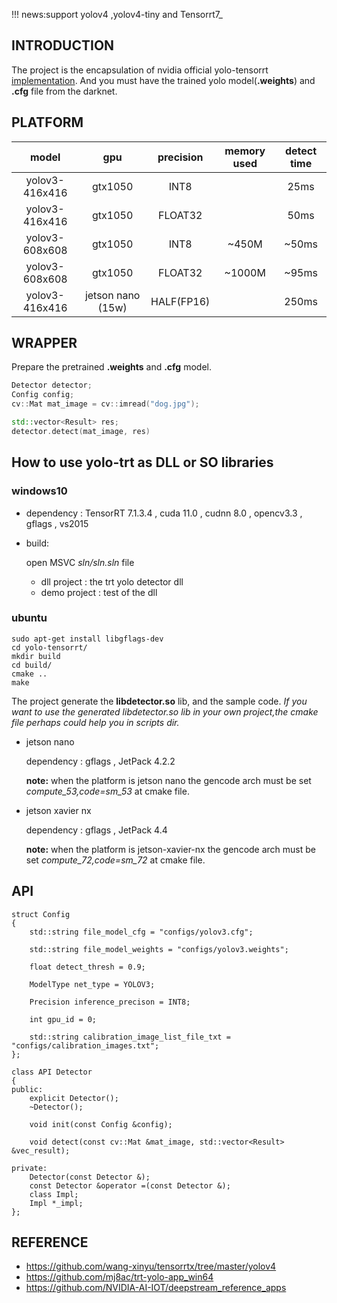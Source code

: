 !!! news:support yolov4 ,yolov4-tiny and Tensorrt7_



## INTRODUCTION

The project is the encapsulation  of nvidia official yolo-tensorrt [implementation](https://github.com/NVIDIA-AI-IOT/deepstream_reference_apps). And you must have the trained yolo model(__.weights__) and __.cfg__ file from the darknet.

## PLATFORM

|     model      |        gpu        | precision  | memory used | detect time |
| :------------: | :---------------: | :--------: | :---------: | :---------: |
| yolov3-416x416 |      gtx1050      |    INT8    |             |    25ms     |
| yolov3-416x416 |      gtx1050      |  FLOAT32   |             |    50ms     |
| yolov3-608x608 |      gtx1050      |    INT8    |    ~450M    |    ~50ms    |
| yolov3-608x608 |      gtx1050      |  FLOAT32   |   ~1000M    |    ~95ms    |
| yolov3-416x416 | jetson nano (15w) | HALF(FP16) |             |    250ms    |

## WRAPPER

Prepare the pretrained __.weights__ and __.cfg__ model. 

```c++
Detector detector;
Config config;
cv::Mat mat_image = cv::imread("dog.jpg");

std::vector<Result> res;
detector.detect(mat_image, res)
```

## How to use yolo-trt as DLL or SO libraries


### windows10

- dependency : TensorRT 7.1.3.4  , cuda 11.0 , cudnn 8.0  , opencv3.3 , gflags , vs2015
- build:
  
    open MSVC _sln/sln.sln_ file 
    - dll project : the trt yolo detector dll
    - demo project : test of the dll

### ubuntu


```
sudo apt-get install libgflags-dev
cd yolo-tensorrt/
mkdir build
cd build/
cmake ..
make
```
The project generate the __libdetector.so__ lib, and the sample code.
_If you want to use the generated libdetector.so lib in your own project,the cmake file perhaps could help you in scripts dir._

- jetson nano 
	
	dependency : gflags , JetPack 4.2.2

	__note:__ when the platform is jetson nano the gencode arch must be set _compute_53,code=sm_53_ at cmake file.

- jetson xavier nx
	
	dependency : gflags , JetPack 4.4

	__note:__ when the platform is jetson-xavier-nx the gencode arch must be set _compute_72,code=sm_72_ at cmake file.

## API

```
struct Config
{
	std::string file_model_cfg = "configs/yolov3.cfg";

	std::string file_model_weights = "configs/yolov3.weights";

	float detect_thresh = 0.9;

	ModelType net_type = YOLOV3;

	Precision inference_precison = INT8;
	
	int gpu_id = 0;

	std::string calibration_image_list_file_txt = "configs/calibration_images.txt";
};

class API Detector
{
public:
	explicit Detector();
	~Detector();

	void init(const Config &config);

	void detect(const cv::Mat &mat_image, std::vector<Result> &vec_result);

private:
	Detector(const Detector &);
	const Detector &operator =(const Detector &);
	class Impl;
	Impl *_impl;
};
```

## REFERENCE

- https://github.com/wang-xinyu/tensorrtx/tree/master/yolov4
- https://github.com/mj8ac/trt-yolo-app_win64
- https://github.com/NVIDIA-AI-IOT/deepstream_reference_apps